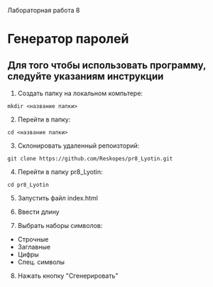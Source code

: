Лабораторная работа 8
# Генератор паролей
## Для того чтобы использовать программу, следуйте указаниям инструкции ##

1. Создать папку на локальном компьтере:
```
mkdir <название папки>
```
2. Перейти в папку:
```
cd <название папки>
```
3. Склонировать удаленный репоизторий:
```
git clone https://github.com/Reskopes/pr8_Lyotin.git
```
4. Перейти в папку pr8_Lyotin:
```
cd pr8_Lyotin
```
5. Запустить файл index.html
   
6. Ввести длину
   
7. Выбрать наборы символов:
* Cтрочные
* Заглавные
* Цифры
* Спец. символы

8. Нажать кнопку "Сгенерировать"
